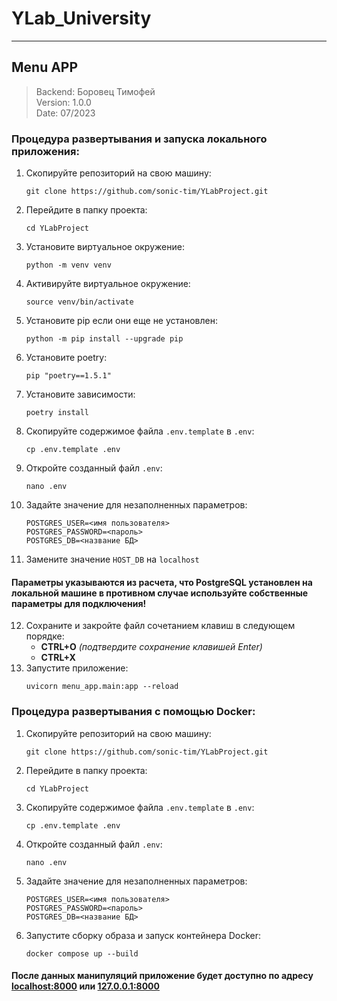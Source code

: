 # YLab_University
***

## Menu APP 

> Backend: Боровец Тимофей  
> Version: 1.0.0  
> Date: 07/2023

### Процедура развертывания и запуска локального приложения:
1. Скопируйте репозиторий на свою машину:  
    ```shell
   git clone https://github.com/sonic-tim/YLabProject.git
    ```
2. Перейдите в папку проекта:  
    ```shell
   cd YLabProject
    ```
3. Установите виртуальное окружение:  
    ```shell
    python -m venv venv
    ```
4. Активируйте виртуальное окружение:  
    ```shell
    source venv/bin/activate
    ```
5. Установите pip если они еще не установлен:  
    ```shell
    python -m pip install --upgrade pip
    ```
6. Установите poetry:  
    ```shell
    pip "poetry==1.5.1"
    ```
7. Установите зависимости:  
    ```shell
    poetry install
    ```
8. Скопируйте содержимое файла `.env.template` в `.env`:  
    ```shell
    cp .env.template .env
    ```
9. Откройте созданный файл `.env`:  
    ```shell
    nano .env
    ```
10. Задайте значение для незаполненных параметров:  
     ```
    POSTGRES_USER=<имя пользователя>
    POSTGRES_PASSWORD=<пароль>
    POSTGRES_DB=<название БД>
    ```  
11. Замените значение `HOST_DB` на `localhost`
#### Параметры указываются из расчета, что PostgreSQL установлен на локальной машине в противном случае используйте собственные параметры для подключения!
12. Сохраните и закройте файл сочетанием клавиш в следующем порядке:    
     * **CTRL+O** *(подтвердите сохранение клавишей Enter)*  
     * **CTRL+X**
13. Запустите приложение:  
     ```shell
    uvicorn menu_app.main:app --reload
    ```

### Процедура развертывания с помощью Docker:
1. Скопируйте репозиторий на свою машину:  
    ```shell
    git clone https://github.com/sonic-tim/YLabProject.git
    ```
2. Перейдите в папку проекта:  
    ```shell
    cd YLabProject
    ```  
3. Скопируйте содержимое файла `.env.template` в `.env`:  
    ```shell
   cp .env.template .env
   ```
4. Откройте созданный файл `.env`:  
    ```shell
   nano .env
   ```
5. Задайте значение для незаполненных параметров:  
    ```
   POSTGRES_USER=<имя пользователя>
   POSTGRES_PASSWORD=<пароль>
   POSTGRES_DB=<название БД>
   ```  
6. Запустите сборку образа и запуск контейнера Docker:  
    ```shell
   docker compose up --build
   ```

#### После данных манипуляций приложение будет доступно по адресу [localhost:8000](http://localhost:8000/docs) или [127.0.0.1:8000](http://127.0.0.1:8000/docs)
